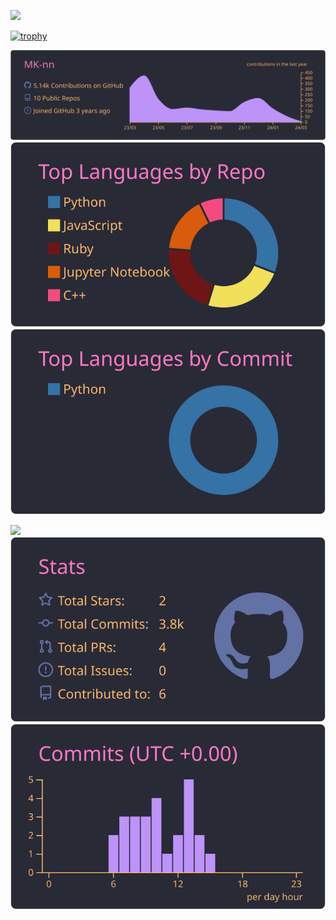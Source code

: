 <p>

![](http://github-profile-summary-cards.vercel.app/api/cards/profile-details?username=MK-nn&theme=dracula)

[![trophy](https://github-profile-trophy.vercel.app/?username=MK-nn&theme=onedark)](https://github.com/MK-nn/github-profile-trophy)

</p>

[![](https://raw.githubusercontent.com/MK-nn/MK-nn/main/profile-summary-card-output/dracula/0-profile-details.svg)](https://github.com/vn7n24fzkq/github-profile-summary-cards)
[![](https://raw.githubusercontent.com/MK-nn/MK-nn/main/profile-summary-card-output/dracula/1-repos-per-language.svg)](https://github.com/vn7n24fzkq/github-profile-summary-cards) [![](https://raw.githubusercontent.com/MK-nn/MK-nn/main/profile-summary-card-output/dracula/2-most-commit-language.svg)](https://github.com/vn7n24fzkq/github-profile-summary-cards)

![](http://github-profile-summary-cards.vercel.app/api/cards/stats?username=mk-nn&theme=dracula)
[![](https://raw.githubusercontent.com/MK-nn/MK-nn/main/profile-summary-card-output/dracula/3-stats.svg)](https://github.com/vn7n24fzkq/github-profile-summary-cards) [![](https://raw.githubusercontent.com/MK-nn/MK-nn/main/profile-summary-card-output/dracula/4-productive-time.svg)](https://github.com/vn7n24fzkq/github-profile-summary-cards)

